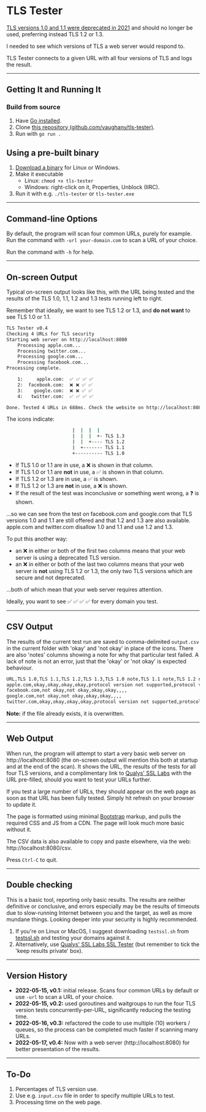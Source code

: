 # TLS Tester

[TLS versions 1.0 and 1.1 were deprecated in 2021](https://en.wikipedia.org/wiki/Transport_Layer_Security#History_and_development) and should no longer be used, preferring instead TLS 1.2 or 1.3.  

I needed to see which versions of TLS a web server would respond to.

TLS Tester connects to a given URL with all four versions of TLS and logs the result.

---

## Getting It and Running It

### Build from source

1. Have [Go installed](https://go.dev/doc/install).
2. Clone [this repository (github.com/vaughany/tls-tester)](https://github.com/vaughany/tls-tester).
3. Run with `go run .`

## Using a pre-built binary

1. [Download a binary](https://github.com/vaughany/tls-tester/releases) for Linux or Windows.
2. Make it executable 
   * Linux: `chmod +x tls-tester`
   * Windows: right-click on it, Properties, Unblock (IIRC).
3. Run it with e.g. `./tls-tester` or `tls-tester.exe`

---

## Command-line Options 

By default, the program will scan four common URLs, purely for example.  Run the command with `-url your-domain.com` to scan a URL of your choice.

Run the command with `-h` for help.

---

## On-screen Output

Typical on-screen output looks like this, with the URL being tested and the results of the TLS 1.0, 1.1, 1.2 and 1.3 tests running left to right.

Remember that ideally, we want to see TLS 1.2 or 1.3, and **do not want** to see TLS 1.0 or 1.1.

```bash
TLS Tester v0.4
Checking 4 URLs for TLS security
Starting web server on http://localhost:8080
    Processing apple.com...
    Processing twitter.com...
    Processing google.com...
    Processing facebook.com...
Processing complete.

    1:     apple.com:  ✅ ✅ ✅ ✅
    2:  facebook.com:  ❌ ❌ ✅ ✅
    3:    google.com:  ❌ ❌ ✅ ✅
    4:   twitter.com:  ✅ ✅ ✅ ✅

Done. Tested 4 URLs in 688ms. Check the website on http://localhost:8080 for details.
```

The icons indicate:

```bash
                        |  |  |  |
                        |  |  |  +- TLS 1.3
                        |  |  +---- TLS 1.2
                        |  +------- TLS 1.1
                        +---------- TLS 1.0
```

* If TLS 1.0 or 1.1 are in use, a ❌ is shown in that column.
* If TLS 1.0 or 1.1 are **not** in use, a ✅ is shown in that column.
* If TLS 1.2 or 1.3 are in use, a ✅ is shown.
* If TLS 1.2 or 1.3 are **not** in use, a ❌ is shown.
* If the result of the test was inconclusive or something went wrong, a ❓ is shown.

...so we can see from the test on facebook.com and google.com that TLS versions 1.0 and 1.1 are still offered and that 1.2 and 1.3 are also available. apple.com and twitter.com disallow 1.0 and 1.1 and use 1.2 and 1.3.

To put this another way: 

* an ❌ in either or both of the first two columns means that your web server is using a deprecated TLS version.
* an ❌ in either or both of the last two columns means that your web server is **not** using TLS 1.2 or 1.3, the only two TLS versions which are secure and not deprecated. 

...both of which mean that your web server requires attention.

Ideally, you want to see ✅ ✅ ✅ ✅ for every domain you test.

---

## CSV Output

The results of the current test run are saved to comma-delimited `output.csv` in the current folder with 'okay' and 'not okay' in place of the icons. There are also 'notes' columns showing a note for why that particular test failed.  A lack of note is not an error, just that the 'okay' or 'not okay' is expected behaviour.

```bash
URL,TLS 1.0,TLS 1.1,TLS 1.2,TLS 1.3,TLS 1.0 note,TLS 1.1 note,TLS 1.2 note,TLS 1.3 note
apple.com,okay,okay,okay,okay,protocol version not supported,protocol version not supported,,
facebook.com,not okay,not okay,okay,okay,,,,
google.com,not okay,not okay,okay,okay,,,,
twitter.com,okay,okay,okay,okay,protocol version not supported,protocol version not supported,,
```

**Note:** if the file already exists, it is overwritten.

---

## Web Output

When run, the program will attempt to start a very basic web server on http://localhost:8080 (the on-screen output will mention this both at startup and at the end of the scan). It shows the URL, the results of the tests for all four TLS versions, and a complimentary link to [Qualys' SSL Labs](https://www.ssllabs.com/) with the URL pre-filled, should you want to test your URLs further.

If you test a large number of URLs, they should appear on the web page as soon as that URL has been fully tested. Simply hit refresh on your browser to update it.

The page is formatted using minimal [Bootstrap](https://getbootstrap.com) markup, and pulls the required CSS and JS from a CDN. The page will look much more basic without it.

The CSV data is also available to copy and paste elsewhere, via the web: http://localhost:8080/csv.

Press `Ctrl-C` to quit.

---

## Double checking

This is a basic tool, reporting only basic results. The results are neither definitive or conclusive, and errors especially may be the results of timeouts due to slow-running Internet between you and the target, as well as more mundane things. Looking deeper into your security is highly recommended.

1. If you're on Linux or MacOS, I suggest downloading `testssl.sh` from [testssl.sh](https://testssl.sh/) and testing your domains against it.  
2. Alternatively, use [Qualys' SSL Labs SSL Tester](https://www.ssllabs.com/ssltest/) (but remember to tick the 'keep results private' box).

---

## Version History

* **2022-05-15, v0.1:** initial release. Scans four common URLs by default or use `-url` to scan a URL of your choice.
* **2022-05-15, v0.2:** used goroutines and waitgroups to run the four TLS version tests concurrently-per-URL, significantly reducing the testing time.
* **2022-05-16, v0.3:** refactored the code to use multiple (10) workers / queues, so the process can be completed much faster if scanning many URLs.
* **2022-05-17, v0.4:** Now with a web server (http://localhost:8080) for better presentation of the results.

---

## To-Do

1. Percentages of TLS version use.
2. Use e.g. `input.csv` file in order to specify multiple URLs to test.
3. Processing time on the web page.
